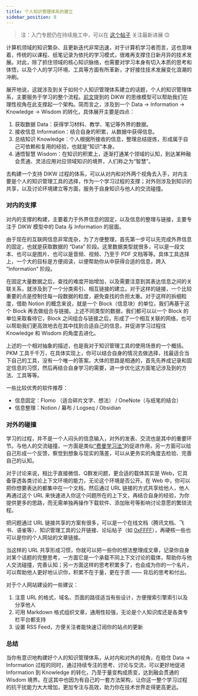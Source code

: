 ```yaml
---
title: 个人知识管理体系的建立
sidebar_position: 8
---
```


> 注：入门专题仍在持续施工中，可以在 [这个帖子](https://0xffff.one/d/1545) 关注最新进展 😊

计算机领域的知识繁杂、且更新迭代非常迅速，对于计算机学习者而言，这也意味着，传统的以课程、纸笔记录为依托的学习模式，很难再支撑住日新月异的技术发展。对此，除了抓住领域的核心知识脉络，也需要对学习本身有切入本质的思考和体悟，以及个人的学习环境、工具等方面有所革新，才好接住技术发展变化浪潮的冲刷。

展开地说，这就涉及到关于如何个人知识管理体系建立的话题，个人的知识管理体系，主要服务于学习的整个流程。[前文](/getting-started/mental-preparation#6-学习方法与策略转变)提到的 DIKW 的思维模型可以帮助我们在理性视角在此支撑起一个架构。简而言之，涉及到一个 Data → Information → Knowledge → Wisdom 的转化，具体展开主要是四点：

1. 获取数据 Data：获得学习材料、教学、笔记等外界的数据。
2. 接收信息 Information：结合自身的积累，从数据中获得信息。
3. 总结知识 Knowledge：个人根据所接收的信息，整理总结提炼，形成属于自己可依赖和复用的经验，也就是“知识”本身。
4. 通悟智慧 Wisdom：在知识的积累上，逐渐打通某个领域的认知，到达某种融会贯通、灵活应用对应领域知识的境界，人们称之为“智慧”。

去构建一个支持 DIKW 过程的体系，可以从对内和对外两个视角去入手，对内主要是个人的知识管理工具的选择，作为一个学习过程的支撑；对外则涉及到知识的共享，以及讨论环境建立等方面，服务于自身知识与他人的交流碰撞。

### 对内的支撑

对内的支撑的构建，主要着力于外界信息的固定，以及信息的整理与链接，主要专注于 DIKW 模型中的 Data 与 Information 的层面。

由于现在的互联网信息非常庞杂，为了方便整理，首先第一步可以先完成外界信息的固定，也就是获取数据的 “Data” 阶段。这里数据类型就很多，可以是一段文本、也可以是图片、也可以是音频、视频、乃至于 PDF 文档等等。具体工具选择上，一个大的目标是方便阅读，以便帮助你从中获得合适的信息，跨入 “Information” 阶段。

在固定大量数据之后，查找的难度开始增加，以及需要注意到其表达信息之间的关联关系，就涉及到了一个分类索引、相互链接的建立。对于这样的链接，一个比较重要的点是控制住每一段数据的粒度，避免查找的负担太重。对于这样的拆细粒度，借助 Notion 的概念来说，就是一个 Block（信息块）的单位，我们再基于这个 Block 再去做组合与链接。上述不同类型的数据，我们都可以以一个 Block 的单位来取看待它，Block 之间组合与链接之后，形成了一个相互关联的网络，也可以帮助我们更高效地去在其中找到合适自己的信息，并促进学习过程往 Knowledge 和 Wisdom 的角度去进化。

上述的一个相对抽象的描述，也是我对于知识管理工具的使用场景的一个概括。PKM 工具千千万，在具体实现上，你可以结合自身的情况去做选择，找最适合当下自己的工具，没有一个唯一的答案。大体的思路是相通的，首先先养成记录和固定信息的习惯，然后再结合自身学习的需要，进一步优化这方面笔记涉及到的方法、工具等等。

一些比较优秀的软件推荐：

- 信息固定：Flomo （适合碎片文字、想法） / OneNote（与纸笔的结合）
- 信息整理：Notion / 幕布 / Logseq / Obsidian

### 对外的碰撞

学习的过程，并不是一个人闷头的信息输入，对外的发表、交流也是其中的重要环节。与他人的交流碰撞，一方面是类似[“费曼学习法”](https://0xffff.one/d/578)的促进作用，另一方面可以给自己形成一个反馈，察觉到想象与现实的落差，可以从更务实的角度去检验、完善自己的认知。

对于讨论来说，相比于直接微信、Q群发问题，更合适的载体其实是 Web，它具备穿透各类讨论上下文环境的能力，无论这个环境是否公开。在 Web 中，你可以把你想要表达的都集中在一个文档，然后通过 URL 链接的方式共享给他人，他人再通过这个 URL 来快速进入你这个问题所在的上下文，再结合自身的经验，为你提供更多的思路，而无需单独再操作下载软件、添加账号等影响讨论意愿的繁琐流程。

把问题通过 URL 链接共享的方案有很多，可以是一个在线文档（腾讯文档、飞书、语雀等）、知识管理工具的公开链接、论坛帖子（如 [0xFFFF](https://0xffff.one/)），再硬核一些也可以是你的个人网站的文章链接。

当这样的 URL 共享形成习惯，你就可以把一些你的想法整理成文章，记录你自身对某个话题的完整思考，一方面它是一个承载不同上下文讨论的载体，帮助你与他人交流碰撞，完善认知；另一方面这样的思考积累多了，也会成为你的一个名片，可以帮助他人更好地认识你，积累不在于量，更在于质 —— 背后的思考和付出。

对于个人网站建设的一些建议：

1. 注意 URL 的格式，域名、页面的路径适当有些设计，方便搜索引擎索引以及分享他人
2. 可用 Markdown 格式组织文章，通用性较强，无论是个人知识库还是各类专栏平台都支持
3. 设置 RSS Feed，方便关注者能快速订阅你的站点的更新

### 总结

当你有意识地构建好个人的知识管理体系，从对内和对外的视角，在稳住 Data → Information 过程的同时，通过持续专注的思考、讨论与交流，可以更好地促进 Information 到 Knowledge 的转化，乃至于量变构成质变，达到融会贯通的 Wisdom 境界。在这其中也因为有自己的一套方法架构，让你这一整个学习过程的抗干扰能力大大增加，更加专注与高效，助力你在技术世界走得更高更远。
